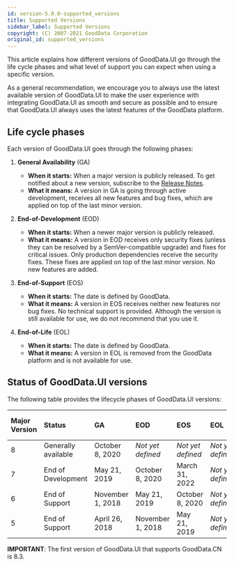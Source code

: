 ```yaml
---
id: version-5.0.0-supported_versions
title: Supported Versions
sidebar_label: Supported Versions
copyright: (C) 2007-2021 GoodData Corporation
original_id: supported_versions
---
```


This article explains how different versions of GoodData.UI go through the life cycle phases and what level of support you can expect when using a specific version.

As a general recommendation, we encourage you to always use the latest available version of GoodData.UI to make the user experience with integrating GoodData.UI as smooth and secure as possible and to ensure that GoodData.UI always uses the latest features of the GoodData platform.

## Life cycle phases

Each version of GoodData.UI goes through the following phases:

1. **General Availability** (GA)
    * **When it starts:** When a major version is publicly released. To get notified about a new version, subscribe to the [Release Notes](https://support.gooddata.com/hc/en-us/sections/203564877).
    * **What it means:** A version in GA is going through active development, receives all new features and bug fixes, which are applied on top of the last minor version.

2. **End-of-Development** (EOD)
    * **When it starts:** When a newer major version is publicly released.
    * **What it means:** A version in EOD receives only security fixes (unless they can be resolved by a SemVer-compatible upgrade) and fixes for critical issues. Only production dependencies receive the security fixes. These fixes are applied on top of the last minor version. No new features are added.

3. **End-of-Support** (EOS)
    * **When it starts:** The date is defined by GoodData.
    * **What it means:** A version in EOS receives neither new features nor bug fixes. No technical support is provided. Although the version is still available for use, we do not recommend that you use it.

4. **End-of-Life** (EOL)
    * **When it starts:** The date is defined by GoodData.
    * **What it means:** A version in EOL is removed from the GoodData platform and is not available for use.

## Status of GoodData.UI versions

The following table provides the lifecycle phases of GoodData.UI versions:

| Major Version | Status | GA | EOD | EOS | EOL | Last Minor Version |
| :--- | :--- | :--- | :--- | :--- | :--- | :--- |
| 8 | Generally available | October 8, 2020 | _Not yet defined_ | _Not yet defined_ | _Not yet defined_ | 8.9 |
| 7 | End of Development | May 21, 2019 | October 8, 2020 | March 31, 2022 | _Not yet defined_ | 7.9 |
| 6 | End of Support | November 1, 2018 | May 21, 2019 | October 8, 2020 | _Not yet defined_ | 6.3 |
| 5 | End of Support | April 26, 2018 | November 1, 2018 | May 21, 2019 | _Not yet defined_ | 5.3 |

**IMPORTANT**: The first version of GoodData.UI that supports GoodData.CN is 8.3.
